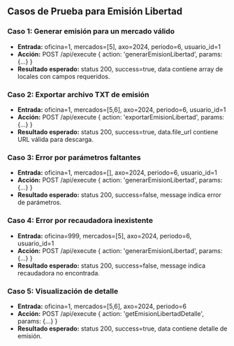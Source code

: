 ## Casos de Prueba para Emisión Libertad

### Caso 1: Generar emisión para un mercado válido
- **Entrada:** oficina=1, mercados=[5], axo=2024, periodo=6, usuario_id=1
- **Acción:** POST /api/execute { action: 'generarEmisionLibertad', params: {...} }
- **Resultado esperado:** status 200, success=true, data contiene array de locales con campos requeridos.

### Caso 2: Exportar archivo TXT de emisión
- **Entrada:** oficina=1, mercados=[5,6], axo=2024, periodo=6, usuario_id=1
- **Acción:** POST /api/execute { action: 'exportarEmisionLibertad', params: {...} }
- **Resultado esperado:** status 200, success=true, data.file_url contiene URL válida para descarga.

### Caso 3: Error por parámetros faltantes
- **Entrada:** oficina=1, mercados=[], axo=2024, periodo=6, usuario_id=1
- **Acción:** POST /api/execute { action: 'generarEmisionLibertad', params: {...} }
- **Resultado esperado:** status 200, success=false, message indica error de parámetros.

### Caso 4: Error por recaudadora inexistente
- **Entrada:** oficina=999, mercados=[5], axo=2024, periodo=6, usuario_id=1
- **Acción:** POST /api/execute { action: 'generarEmisionLibertad', params: {...} }
- **Resultado esperado:** status 200, success=false, message indica recaudadora no encontrada.

### Caso 5: Visualización de detalle
- **Entrada:** oficina=1, mercados=[5,6], axo=2024, periodo=6
- **Acción:** POST /api/execute { action: 'getEmisionLibertadDetalle', params: {...} }
- **Resultado esperado:** status 200, success=true, data contiene detalle de emisión.
